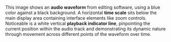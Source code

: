 This image shows an **audio waveform** from editing software, using a blue color against a black background. A horizontal **time scale** sits below the main display area containing interface elements like zoom controls. Noticeable is a white vertical **playback indicator line**, pinpointing the current position within the audio track and demonstrating its dynamic nature through movement across different points of the waveform over time.